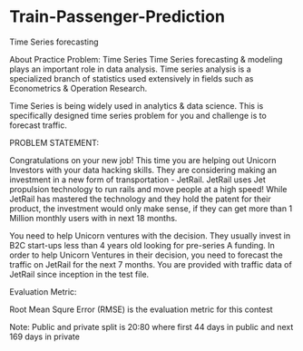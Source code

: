 # Train-Passenger-Prediction
Time Series forecasting

About Practice Problem: Time Series
Time Series forecasting & modeling plays an important role in data analysis. Time series analysis is a specialized branch of statistics
used extensively in fields such as Econometrics & Operation Research.

Time Series is being widely used in analytics & data science. This is specifically designed time series problem for you and challenge is 
to forecast traffic.

PROBLEM STATEMENT:

Congratulations on your new job! This time you are helping out Unicorn Investors with your data hacking skills. They are considering making an investment in a new form of transportation - JetRail. JetRail uses Jet propulsion technology to run rails and move people at a high speed! While JetRail has mastered the technology and they hold the patent for their product, the investment would only make sense, if they can get more than 1 Million monthly users with in next 18 months.
 
You need to help Unicorn ventures with the decision. They usually invest in B2C start-ups less than 4 years old looking for pre-series A funding. In order to help Unicorn Ventures in their decision, you need to forecast the traffic on JetRail for the next 7 months. You are provided with traffic data of JetRail since inception in the test file.

Evaluation Metric:

Root Mean Squre Error (RMSE) is the evaluation metric for this contest

Note: Public and private split is 20:80 where first 44 days in public and next 169 days in private
